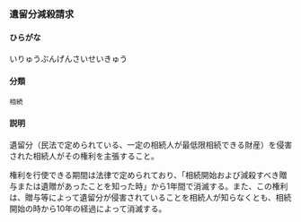 <div style="display:none;">

## [あ行](securities-terms?id=あ行)

</div>

### 遺留分減殺請求

#### ひらがな

いりゅうぶんげんさいせいきゅう

#### 分類

`相続`

#### 説明

遺留分（民法で定められている、一定の相続人が最低限相続できる財産）を侵害された相続人がその権利を主張すること。
権利を行使できる期間は法律で定められており、「相続開始および減殺すべき贈与または遺贈があったことを知った時」から1年間で消滅する。また、この権利は、贈与等によって遺留分が侵害されていることを相続人が知らなくとも、相続開始の時から10年の経過によって消滅する。

<div style="display:none;">

## [か行](securities-terms?id=か行)
## [さ行](securities-terms?id=さ行)
## [た行](securities-terms?id=た行)
## [な行](securities-terms?id=な行)
## [は行](securities-terms?id=は行)
## [ま行](securities-terms?id=ま行)
## [や行](securities-terms?id=や行)
## [ら行](securities-terms?id=ら行)
## [わ行](securities-terms?id=わ行)
## [英数字・記号](securities-terms?id=英数字・記号)

</div>

